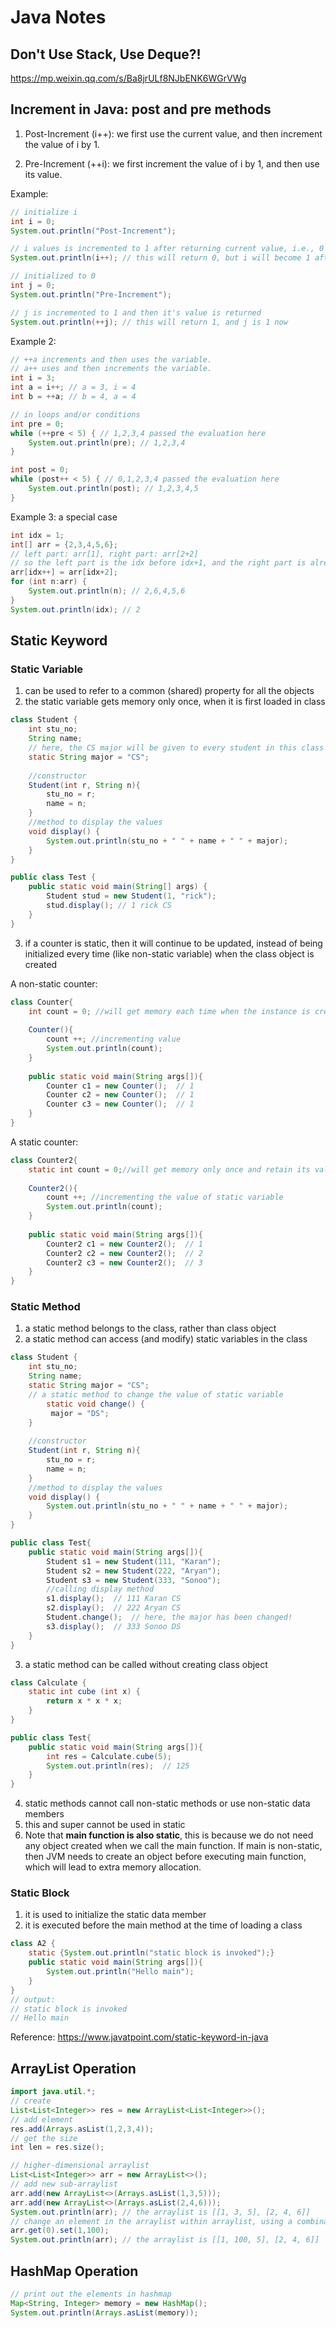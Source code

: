 # Java Notes

## Don't Use Stack, Use Deque?!

https://mp.weixin.qq.com/s/Ba8jrULf8NJbENK6WGrVWg


## Increment in Java: post and pre methods

1) Post-Increment (i++): we first use the current value, and then increment the value of i by 1.

2) Pre-Increment (++i): we first increment the value of i by 1, and then use its value.

Example:

``` java
// initialize i
int i = 0;
System.out.println("Post-Increment");

// i values is incremented to 1 after returning current value, i.e., 0
System.out.println(i++); // this will return 0, but i will become 1 after that

// initialized to 0
int j = 0;
System.out.println("Pre-Increment");

// j is incremented to 1 and then it's value is returned
System.out.println(++j); // this will return 1, and j is 1 now
```

Example 2:
``` java
// ++a increments and then uses the variable.
// a++ uses and then increments the variable.
int i = 3;
int a = i++; // a = 3, i = 4
int b = ++a; // b = 4, a = 4

// in loops and/or conditions
int pre = 0;
while (++pre < 5) { // 1,2,3,4 passed the evaluation here
    System.out.println(pre); // 1,2,3,4
}

int post = 0;
while (post++ < 5) { // 0,1,2,3,4 passed the evaluation here
    System.out.println(post); // 1,2,3,4,5
}
```

Example 3: a special case
``` java
int idx = 1;
int[] arr = {2,3,4,5,6};
// left part: arr[1], right part: arr[2+2]
// so the left part is the idx before idx+1, and the right part is already the idx after idx+1
arr[idx++] = arr[idx+2];
for (int n:arr) {
    System.out.println(n); // 2,6,4,5,6
}
System.out.println(idx); // 2
```

## Static Keyword

### Static Variable

1. can be used to refer to a common (shared) property for all the objects
2. the static variable gets memory only once, when it is first loaded in class

``` java
class Student {
    int stu_no;
    String name;
    // here, the CS major will be given to every student in this class
    static String major = "CS";
    
    //constructor
    Student(int r, String n){
        stu_no = r;
        name = n;
    }
    //method to display the values
    void display() {
        System.out.println(stu_no + " " + name + " " + major);
    }   
}

public class Test {
    public static void main(String[] args) {
        Student stud = new Student(1, "rick");
        stud.display(); // 1 rick CS
    }
}
```
3. if a counter is static, then it will continue to be updated, instead of being initialized every time (like non-static variable) when the class object is created

A non-static counter:
``` java
class Counter{  
    int count = 0; //will get memory each time when the instance is created  
  
    Counter(){  
        count ++; //incrementing value  
        System.out.println(count);  
    }  
  
    public static void main(String args[]){  
        Counter c1 = new Counter();  // 1
        Counter c2 = new Counter();  // 1
        Counter c3 = new Counter();  // 1
    }  
}
```
A static counter:
``` java
class Counter2{  
    static int count = 0;//will get memory only once and retain its value  
  
    Counter2(){  
        count ++; //incrementing the value of static variable  
        System.out.println(count);  
    }  
  
    public static void main(String args[]){  
        Counter2 c1 = new Counter2();  // 1
        Counter2 c2 = new Counter2();  // 2
        Counter2 c3 = new Counter2();  // 3
    }  
}  
```

### Static Method
1. a static method belongs to the class, rather than class object
2. a static method can access (and modify) static variables in the class

``` java
class Student {
    int stu_no;
    String name;
    static String major = "CS";
    // a static method to change the value of static variable  
        static void change() {  
         major = "DS";  
    }  
    
    //constructor
    Student(int r, String n){
        stu_no = r;
        name = n;
    }
    //method to display the values
    void display() {
        System.out.println(stu_no + " " + name + " " + major);
    }   
}

public class Test{  
    public static void main(String args[]){  
        Student s1 = new Student(111, "Karan");  
        Student s2 = new Student(222, "Aryan");  
        Student s3 = new Student(333, "Sonoo");  
        //calling display method  
        s1.display();  // 111 Karan CS
        s2.display();  // 222 Aryan CS
        Student.change();  // here, the major has been changed!
        s3.display();  // 333 Sonoo DS
    }  
}  
```
3. a static method can be called without creating class object

``` java
class Calculate {
    static int cube (int x) {
        return x * x * x;
    }
}

public class Test{  
    public static void main(String args[]){  
        int res = Calculate.cube(5);
        System.out.println(res);  // 125
    }
}
```
4. static methods cannot call non-static methods or use non-static data members
5. this and super cannot be used in static
6. Note that **main function is also static**, this is because we do not need any object created when we call the main function. If main is non-static, then JVM needs to create an object before executing main function, which will lead to extra memory allocation.

### Static Block

1. it is used to initialize the static data member
2. it is executed before the main method at the time of loading a class

``` java
class A2 {  
    static {System.out.println("static block is invoked");}  
    public static void main(String args[]){  
        System.out.println("Hello main");  
    }  
}  
// output: 
// static block is invoked
// Hello main
```

Reference: https://www.javatpoint.com/static-keyword-in-java

## ArrayList Operation

``` java
import java.util.*;
// create
List<List<Integer>> res = new ArrayList<List<Integer>>();
// add element
res.add(Arrays.asList(1,2,3,4));
// get the size
int len = res.size();

// higher-dimensional arraylist
List<List<Integer>> arr = new ArrayList<>();
// add new sub-arraylist
arr.add(new ArrayList<>(Arrays.asList(1,3,5)));
arr.add(new ArrayList<>(Arrays.asList(2,4,6)));
System.out.println(arr); // the arraylist is [[1, 3, 5], [2, 4, 6]]
// change an element in the arraylist within arraylist, using a combination of get and set
arr.get(0).set(1,100);
System.out.println(arr); // the arraylist is [[1, 100, 5], [2, 4, 6]]
```

## HashMap Operation

``` java
// print out the elements in hashmap
Map<String, Integer> memory = new HashMap();
System.out.println(Arrays.asList(memory));
```

